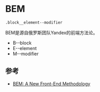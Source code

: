 # BEM

    .block__element--modifier
    
BEM是源自俄罗斯团队Yandex的前端方法论。

* B--block
* E--element
* M--modifier

## 参考

* [BEM: A New Front-End Methodology](https://www.smashingmagazine.com/2012/04/a-new-front-end-methodology-bem/)